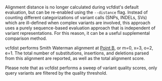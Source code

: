 Alignment distance is no longer calculated during vcfdist's default evaluation, but can be re-enabled using the `--distance` flag. Instead of counting different categorizations of variant calls (SNPs, INDELs, SVs) which are ill-defined when complex variants are involved, this approach uses a purely sequence-based evaluation approach that is independent of variant representations. For this reason, it can be a useful supplemental comparison method.

vcfdist performs Smith Waterman alignment at [Point B](https://github.com/TimD1/vcfdist/wiki/04-VCF-Normalization#best-alignment-normalization), or m=0, x=3, o=2, e=1. The total number of substitutions, insertions, and deletions parsed from this alignment are reported, as well as the total alignment score.

Please note that as vcfdist performs a sweep of variant quality scores, only query variants are filtered by the quality threshold.